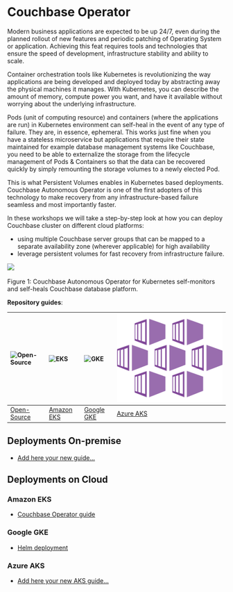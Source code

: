 # Couchbase Operator

Modern business applications are expected to be up 24/7, even during the planned rollout of new features and periodic patching of Operating System or application. Achieving this feat requires tools and technologies that ensure the speed of development, infrastructure stability and ability to scale.

Container orchestration tools like Kubernetes is revolutionizing the way applications are being developed and deployed today by abstracting away the physical machines it manages. With Kubernetes, you can describe the amount of memory, compute power you want, and have it available without worrying about the underlying infrastructure.

Pods (unit of computing resource) and containers (where the applications are run) in Kubernetes environment can self-heal in the event of any type of failure. They are, in essence, ephemeral. This works just fine when you have a stateless microservice but applications that require their state maintained for example database management systems like Couchbase, you need to be able to externalize the storage from the lifecycle management of Pods & Containers so that the data can be recovered quickly by simply remounting the storage volumes to a newly elected Pod.

This is what Persistent Volumes enables in Kubernetes based deployments. Couchbase Autonomous Operator is one of the first adopters of this technology to make recovery from any infrastructure-based failure seamless and most importantly faster.

In these workshops we will take a step-by-step look at how you can deploy Couchbase cluster on different cloud platforms:
* using multiple Couchbase server groups that can be mapped to a separate availability zone (wherever applicable) for high availability
* leverage persistent volumes for fast recovery from infrastructure failure.

![](https://blog.couchbase.com/wp-content/uploads/2019/04/K8-Animation.gif)

Figure 1: Couchbase Autonomous Operator for Kubernetes self-monitors and self-heals Couchbase database platform.


**Repository guides**:

|![Open-Source](assets/on-premise.png)|![EKS](assets/eks.png)|![GKE](assets/gke.png)|![AKS](assets/aks.png)|
| :--- | :--- | :--- | :--- |
| [Open-Source]() | [Amazon EKS](eks) | [Google GKE](gke) | [Azure AKS]() |


## Deployments On-premise
* [Add here your new guide...]()

## Deployments on Cloud

### Amazon EKS

* [Couchbase Operator guide](eks/cb-operator-guide)

### Google GKE

* [Helm deployment](gke/helm-guide)

### Azure AKS

* [Add here your new AKS guide...]()
